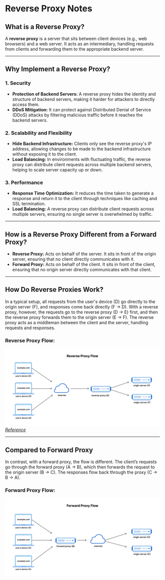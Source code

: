 # Reverse Proxy Notes

## What is a Reverse Proxy?

A **reverse proxy** is a server that sits between client devices (e.g., web browsers) and a web server. It acts as an intermediary, handling requests from clients and forwarding them to the appropriate backend server.

---

## Why Implement a Reverse Proxy?

### 1. **Security**
   - **Protection of Backend Servers:** A reverse proxy hides the identity and structure of backend servers, making it harder for attackers to directly access them.
   - **DDoS Mitigation:** It can protect against Distributed Denial of Service (DDoS) attacks by filtering malicious traffic before it reaches the backend servers.

### 2. **Scalability and Flexibility**
   - **Hide Backend Infrastructure:** Clients only see the reverse proxy's IP address, allowing changes to be made to the backend infrastructure without exposing it to the client.
   - **Load Balancing:** In environments with fluctuating traffic, the reverse proxy can distribute client requests across multiple backend servers, helping to scale server capacity up or down.

### 3. **Performance**
   - **Response Time Optimization:** It reduces the time taken to generate a response and return it to the client through techniques like caching and SSL termination.
   - **Load Balancing:** A reverse proxy can distribute client requests across multiple servers, ensuring no single server is overwhelmed by traffic.

---

## How is a Reverse Proxy Different from a Forward Proxy?

- **Reverse Proxy:** Acts on behalf of the server. It sits in front of the origin server, ensuring that no client directly communicates with it.
- **Forward Proxy:** Acts on behalf of the client. It sits in front of the client, ensuring that no origin server directly communicates with that client.

---

## How Do Reverse Proxies Work?

In a typical setup, all requests from the user's device (D) go directly to the origin server (F), and responses come back directly (F -> D). With a reverse proxy, however, the requests go to the reverse proxy (D -> E) first, and then the reverse proxy forwards them to the origin server (E -> F). The reverse proxy acts as a middleman between the client and the server, handling requests and responses.

### Reverse Proxy Flow:
![Reverse Proxy](./images/reverse_proxy_flow.png)  
*[Reference](https://www.cloudflare.com/en-gb/learning/cdn/glossary/reverse-proxy/)*

---

## Compared to Forward Proxy

In contrast, with a forward proxy, the flow is different. The client’s requests go through the forward proxy (A -> B), which then forwards the request to the origin server (B -> C). The responses flow back through the proxy (C -> B -> A).

### Forward Proxy Flow:
![Forward Proxy](./images/forward_proxy_flow.png)
